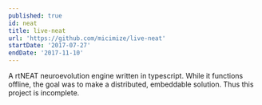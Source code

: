 ```yaml
---
published: true
id: neat
title: live-neat
url: 'https://github.com/micimize/live-neat'
startDate: '2017-07-27'
endDate: '2017-11-10'
---
```

A rtNEAT neuroevolution engine written in typescript. While it functions offline, the goal was to make a distributed, embeddable solution. Thus this project is incomplete.
